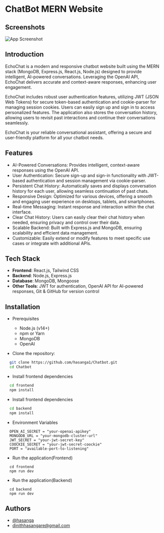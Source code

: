 
# ChatBot MERN Website

## Screenshots

![App Screenshot](https://drive.google.com/file/d/14mF94U0gvqEHYOWWo7xPrfUQBycm7j2h/view?usp=share_link)


## Introduction

EchoChat is a modern and responsive chatbot website built using the MERN stack (MongoDB, Express.js, React.js, Node.js) designed to provide intelligent, AI-powered conversations. Leveraging the OpenAI API, EchoChat delivers accurate and context-aware responses, enhancing user engagement.

EchoChat includes robust user authentication features, utilizing JWT (JSON Web Tokens) for secure token-based authentication and cookie-parser for managing session cookies. Users can easily sign up and sign in to access personalized features. The application also stores the conversation history, allowing users to revisit past interactions and continue their conversations seamlessly.

EchoChat is your reliable conversational assistant, offering a secure and user-friendly platform for all your chatbot needs.



## Features

- AI-Powered Conversations: Provides intelligent, context-aware responses using the OpenAI API.
- User Authentication: Secure sign-up and sign-in functionality with JWT-based authentication and session management via cookie-parser.
- Persistent Chat History: Automatically saves and displays conversation history for each user, allowing seamless continuation of past chats.
- Responsive Design: Optimized for various devices, offering a smooth and engaging user experience on desktops, tablets, and smartphones.
- Real-time Messaging: Instant response and interaction within the chat interface.
- Clear Chat History: Users can easily clear their chat history when needed, ensuring privacy and control over their data.
- Scalable Backend: Built with Express.js and MongoDB, ensuring scalability and efficient data management.
- Customizable: Easily extend or modify features to meet specific use cases or integrate with additional APIs.


## Tech Stack

- **Frontend**: React.js, Tailwind CSS
- **Backend**: Node.js, Express.js
- **Database**: MongoDB, Mongoose
- **Other Tools**: JWT for authentication, OpenAI API for AI-powered responses, Git & GitHub for version control
## Installation

- Prerequisites
  - Node.js (v14+)
  - npm or Yarn
  - MongoDB
  - OpenAI

- Clone the repository:
```bash
  git clone https://github.com/hasanga1/Chatbot.git
  cd Chatbot
```

- Install frontend dependencies
```bash
  cd frontend
  npm install
```

- Install frontend dependencies
```bash
  cd backend
  npm install
```

- Environment Variables

```
  OPEN_AI_SECRET = "your-openai-apikey"
  MONGODB_URL = "your-mongodb-cluster-url"
  JWT_SECRET = "your-jwt-secret-key"
  COOCKIE_SECRET = "your-jwt-secret-coockie"
  PORT = "available-port-to-listening"
```

- Run the application(Frontend)
```
  cd frontend
  npm run dev
```

- Run the application(Backend)
```
  cd backend
  npm run dev
```

## Authors

- [@hasanga](https://www.github.com/hasanga1)
- dinithhasangare@gmail.com

